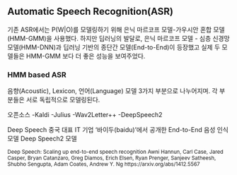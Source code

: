## Automatic Speech Recognition(ASR)

기존 ASR에서는 P(W|O)를 모델링하기 위해 은닉 마르코프 모델-가우시안 혼합 모델(HMM-GMM)을 사용했다. 
하지만 딥러닝의 발달로, 은닉 마르코프 모델 - 심층 신경망 모델(HMM-DNN)과 딥러닝 기반의 종단간 모델(End-to-End)이 등장했고 
실제 두 모델들은 HMM-GMM 보다 더 좋은 성능을 보여주었다.

### HMM based ASR
음향(Acoustic), Lexicon, 언어(Language) 모델 3가지 부분으로 나누어지며. 각 부분들은 서로 독립적으로 모델링된다.


오픈소스
-Kaldi
-Julius
-Wav2Letter++
-DeepSpeech2



Deep Speech
중국 대표 IT 기업 ‘바이두(baidu)’에서 공개한 End-to-End 음성 인식 모델 Deep Speech2 모델


<small>
Deep Speech: Scaling up end-to-end speech recognition
Awni Hannun, Carl Case, Jared Casper, Bryan Catanzaro, Greg Diamos, Erich Elsen, Ryan Prenger, Sanjeev Satheesh, Shubho Sengupta, Adam Coates, Andrew Y. Ng
https://arxiv.org/abs/1412.5567
  </small>

